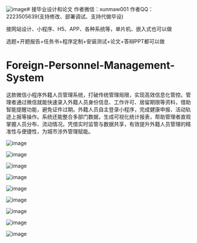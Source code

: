 ![image](https://github.com/user-attachments/assets/dd559cc7-b0d0-4e3b-b96f-07d4c30c49e7)# 接毕业设计和论文
作者微信：xunmaw001  作者QQ：2223505639(支持修改、部署调试、支持代做毕设)

接网站设计、小程序、H5、APP、各种系统等，单片机、嵌入式也可以做

选题+开题报告+任务书+程序定制+安装测试+论文+答辩PPT都可以做
# Foreign-Personnel-Management-System
这款微信小程序外籍人员管理系统，打破传统管理局限，实现高效信息化管控。管理者通过微信就能快速录入外籍人员身份信息、工作许可、居留期限等资料，借助智能提醒功能，避免证件过期。外籍人员自主登录小程序，完成健康申报、活动轨迹上报等操作。系统还能整合多部门数据，生成可视化统计报表，帮助管理者直观掌握人员分布、流动情况。凭借实时监管与数据共享，有效提升外籍人员管理的精准性与便捷性，为城市涉外管理赋能。 

![image](https://github.com/user-attachments/assets/804a14c3-9b38-4a92-9173-d832f6916612)

![image](https://github.com/user-attachments/assets/b5059cb4-a6a9-4d53-95b9-7544ee30fae9)

![image](https://github.com/user-attachments/assets/29bde9f2-db58-4327-9aa4-1db7e2c9c3f9)

![image](https://github.com/user-attachments/assets/13ea0c86-78de-4fa0-aeb5-d3254be2846d)

![image](https://github.com/user-attachments/assets/09e348d1-947c-419a-8a59-7abc3f0f169e)

![image](https://github.com/user-attachments/assets/d2782f9e-47cc-4349-8933-bf59130f6c3d)

![image](https://github.com/user-attachments/assets/eb1b4432-c0f1-44e2-9c46-41e004253512)

![image](https://github.com/user-attachments/assets/84cdf91f-9ae9-4ac0-a13c-f0c82723fc1b)

![image](https://github.com/user-attachments/assets/c725260e-a6d6-43ca-aa13-18d914a967a8)
